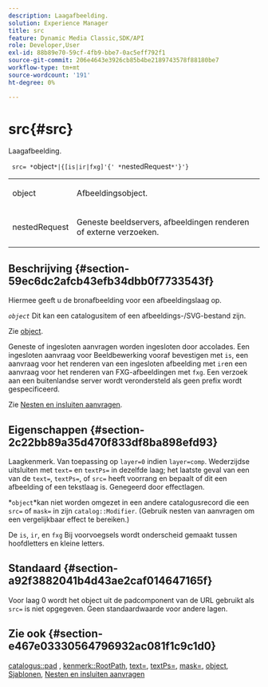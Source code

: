 ```yaml
---
description: Laagafbeelding.
solution: Experience Manager
title: src
feature: Dynamic Media Classic,SDK/API
role: Developer,User
exl-id: 88b89e70-59cf-4fb9-bbe7-0ac5eff792f1
source-git-commit: 206e4643e3926cb85b4be2189743578f88180be7
workflow-type: tm+mt
source-wordcount: '191'
ht-degree: 0%

---
```


# src{#src}

Laagafbeelding.

` src= *`object`*|{[is|ir|fxg]'{' *`nestedRequest`*'}'}`

<table id="simpletable_59104309B8284B21ABCE7DC95BF5A273"> 
 <tr class="strow"> 
  <td class="stentry"> <p> <span class="varname"> object </span> </p> </td> 
  <td class="stentry"> <p>Afbeeldingsobject. </p> </td> 
 </tr> 
 <tr class="strow"> 
  <td class="stentry"> <p> <span class="varname"> nestedRequest </span> </p> </td> 
  <td class="stentry"> <p>Geneste beeldservers, afbeeldingen renderen of externe verzoeken. </p> </td> 
 </tr> 
</table>

## Beschrijving {#section-59ec6dc2afcb43efb34dbb0f7733543f}

Hiermee geeft u de bronafbeelding voor een afbeeldingslaag op.

*`object`* Dit kan een catalogusitem of een afbeeldings-/SVG-bestand zijn.

Zie [object](../../../../../is-api/http-ref/image-serving-api-ref/c-http-protocol-reference/c-data-types/r-object.md#reference-2591bd24548d462782c68d138ef795a0).

Geneste of ingesloten aanvragen worden ingesloten door accolades. Een ingesloten aanvraag voor Beeldbewerking vooraf bevestigen met `is`, een aanvraag voor het renderen van een ingesloten afbeelding met `ir`en een aanvraag voor het renderen van FXG-afbeeldingen met `fxg`. Een verzoek aan een buitenlandse server wordt verondersteld als geen prefix wordt gespecificeerd.

Zie [Nesten en insluiten aanvragen](../../../../../is-api/http-ref/image-serving-api-ref/c-http-protocol-reference/c-syntax-and-features/r-request-nesting-and-embedding.md#reference-38ec66d4062046589e16c39bf1c6049b).

## Eigenschappen {#section-2c22bb89a35d470f833df8ba898efd93}

Laagkenmerk. Van toepassing op `layer=0` indien `layer=comp`. Wederzijdse uitsluiten met `text=` en `textPs=` in dezelfde laag; het laatste geval van een van de `text=`, `textPs=`, of `src=` heeft voorrang en bepaalt of dit een afbeelding of een tekstlaag is. Genegeerd door effectlagen.

*`object`*kan niet worden omgezet in een andere catalogusrecord die een `src=` of `mask=` in zijn `catalog::Modifier`. (Gebruik nesten van aanvragen om een vergelijkbaar effect te bereiken.)

De `is`, `ir`, en `fxg` Bij voorvoegsels wordt onderscheid gemaakt tussen hoofdletters en kleine letters.

## Standaard {#section-a92f3882041b4d43ae2caf014647165f}

Voor laag 0 wordt het object uit de padcomponent van de URL gebruikt als `src=` is niet opgegeven. Geen standaardwaarde voor andere lagen.

## Zie ook {#section-e467e03330564796932ac081f1c9c1d0}

[catalogus::pad](/help/aem-is-ir-api/is-api/image-catalog/image-serving-api-ref/c-image-catalog-reference/c-image-svg-data-reference/c-image-data-reference/r-path-cat.md) , [kenmerk::RootPath](../../../../../is-api/image-catalog/image-serving-api-ref/c-image-catalog-reference/c-attributes-reference/r-rootpath.md#reference-17d57e5967be403b8408fa7214017494), [text=](../../../../../is-api/http-ref/image-serving-api-ref/c-http-protocol-reference/c-command-reference/r-text.md#reference-84634052e48548539a1ef63cbe41f22f), [textPs=](../../../../../is-api/http-ref/image-serving-api-ref/c-http-protocol-reference/c-command-reference/r-textps.md#reference-4209a2a6169f44278da2647cfb0cd767), [mask=](../../../../../is-api/http-ref/image-serving-api-ref/c-http-protocol-reference/c-command-reference/r-mask.md#reference-922254e027404fb890b850e2723ee06e), [object](../../../../../is-api/http-ref/image-serving-api-ref/c-http-protocol-reference/c-data-types/r-object.md#reference-2591bd24548d462782c68d138ef795a0), [Sjablonen](../../../../../is-api/http-ref/image-serving-api-ref/c-http-protocol-reference/c-templates/c-templates.md#concept-3cd2d2adae0e41b2979b9640244d4d3e), [Nesten en insluiten aanvragen](../../../../../is-api/http-ref/image-serving-api-ref/c-http-protocol-reference/c-syntax-and-features/r-request-nesting-and-embedding.md#reference-38ec66d4062046589e16c39bf1c6049b)
